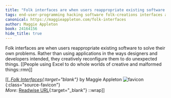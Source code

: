 ```yaml
---
title: "Folk interfaces are when users reappropriate existing software to solve ..."
tags: end-user-programming hacking software folk-creations interfaces adaptation articles-24164156
canonical: https://maggieappleton.com/folk-interfaces
author: Maggie Appleton
book: 24164156
hide_title: true
---
```


Folk interfaces are when users reappropriate existing software to solve their own problems. Rather than using applications in the ways designers and developers intended, they creatively reconfigure them to do unexpected things.
[[People using Excel to do whole worlds of creative and malformed things::rmn]]


[[<cite>_[Folk Interfaces](https://maggieappleton.com/folk-interfaces){:target="_blank"}_</cite> by Maggie Appleton ![favicon](https://s2.googleusercontent.com/s2/favicons?domain=maggieappleton.com){:class="source-favicon"}<br>
_More_: [Readwise URL](https://readwise.io/open/472403890){:target="_blank"}
::wrap]]